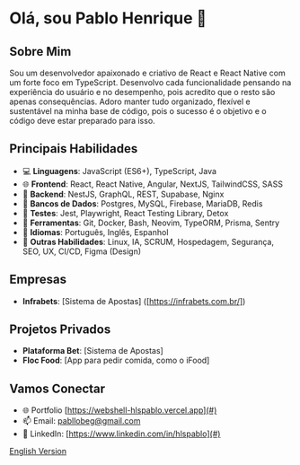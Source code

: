 
# Olá, sou Pablo Henrique 👋

## Sobre Mim
Sou um desenvolvedor apaixonado e criativo de React e React Native com um forte foco em TypeScript. 
Desenvolvo cada funcionalidade pensando na experiência do usuário e no desempenho, pois acredito que o resto são apenas consequências. 
Adoro manter tudo organizado, flexível e sustentável na minha base de código, pois o sucesso é o objetivo e o código deve estar preparado para isso.

## Principais Habilidades
- 💻 **Linguagens**: JavaScript (ES6+), TypeScript, Java
- 🌐 **Frontend**: React, React Native, Angular, NextJS, TailwindCSS, SASS
- 🔗 **Backend**: NestJS, GraphQL, REST, Supabase, Nginx 
- 💾 **Bancos de Dados**: Postgres, MySQL, Firebase, MariaDB, Redis
- 💾 **Testes**: Jest, Playwright, React Testing Library, Detox
- 🔧 **Ferramentas**: Git, Docker, Bash, Neovim, TypeORM, Prisma, Sentry
- 🚀 **Idiomas**: Português, Inglês, Espanhol
- 🚀 **Outras Habilidades**: Linux, IA, SCRUM, Hospedagem, Segurança, SEO, UX, CI/CD, Figma (Design)

## Empresas
- **Infrabets**: [Sistema de Apostas] ([https://infrabets.com.br/])

## Projetos Privados
- **Plataforma Bet**: [Sistema de Apostas] 
- **Floc Food**: [App para pedir comida, como o iFood]

## Vamos Conectar
- 🌐 Portfolio [https://webshell-hlspablo.vercel.app](#)
- 📫 Email: pabllobeg@gmail.com
- 📱 LinkedIn: [https://www.linkedin.com/in/hlspablo](#)

[English Version](README.md)
